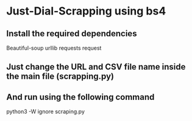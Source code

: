 # Just-Dial-Scrapping using bs4
## Install the required dependencies 
Beautiful-soup
urllib
requests
request
## Just change the URL and CSV file name inside the main file (scrapping.py)
## And run using the following command
python3 -W ignore scraping.py
